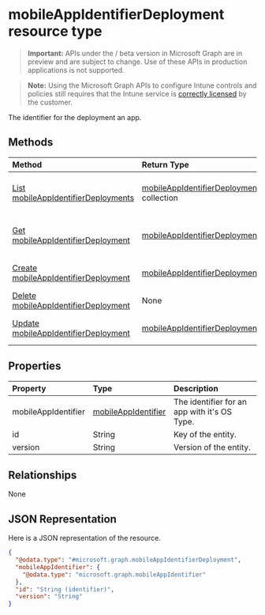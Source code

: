 ﻿# mobileAppIdentifierDeployment resource type

> **Important:** APIs under the / beta version in Microsoft Graph are in preview and are subject to change. Use of these APIs in production applications is not supported.

> **Note:** Using the Microsoft Graph APIs to configure Intune controls and policies still requires that the Intune service is [correctly licensed](https://go.microsoft.com/fwlink/?linkid=839381) by the customer.

The identifier for the deployment an app.
## Methods
|Method|Return Type|Description|
|:---|:---|:---|
|[List mobileAppIdentifierDeployments](../api/intune_mam_mobileappidentifierdeployment_list.md)|[mobileAppIdentifierDeployment](../resources/intune_mam_mobileappidentifierdeployment.md) collection|List properties and relationships of the [mobileAppIdentifierDeployment](../resources/intune_mam_mobileappidentifierdeployment.md) objects.|
|[Get mobileAppIdentifierDeployment](../api/intune_mam_mobileappidentifierdeployment_get.md)|[mobileAppIdentifierDeployment](../resources/intune_mam_mobileappidentifierdeployment.md)|Read properties and relationships of the [mobileAppIdentifierDeployment](../resources/intune_mam_mobileappidentifierdeployment.md) object.|
|[Create mobileAppIdentifierDeployment](../api/intune_mam_mobileappidentifierdeployment_create.md)|[mobileAppIdentifierDeployment](../resources/intune_mam_mobileappidentifierdeployment.md)|Create a new [mobileAppIdentifierDeployment](../resources/intune_mam_mobileappidentifierdeployment.md) object.|
|[Delete mobileAppIdentifierDeployment](../api/intune_mam_mobileappidentifierdeployment_delete.md)|None|Deletes a [mobileAppIdentifierDeployment](../resources/intune_mam_mobileappidentifierdeployment.md).|
|[Update mobileAppIdentifierDeployment](../api/intune_mam_mobileappidentifierdeployment_update.md)|[mobileAppIdentifierDeployment](../resources/intune_mam_mobileappidentifierdeployment.md)|Update the properties of a [mobileAppIdentifierDeployment](../resources/intune_mam_mobileappidentifierdeployment.md) object.|

## Properties
|Property|Type|Description|
|:---|:---|:---|
|mobileAppIdentifier|[mobileAppIdentifier](../resources/intune_mam_mobileappidentifier.md)|The identifier for an app with it's OS Type.|
|id|String|Key of the entity.|
|version|String|Version of the entity.|

## Relationships
None
## JSON Representation
Here is a JSON representation of the resource.
<!-- {
  "blockType": "resource",
  "keyProperty": "id",
  "@odata.type": "microsoft.graph.mobileAppIdentifierDeployment"
}
-->
``` json
{
  "@odata.type": "#microsoft.graph.mobileAppIdentifierDeployment",
  "mobileAppIdentifier": {
    "@odata.type": "microsoft.graph.mobileAppIdentifier"
  },
  "id": "String (identifier)",
  "version": "String"
}
```



